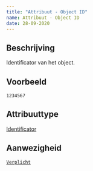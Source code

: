 ```yaml
---
title: "Attribuut - Object ID"
name: Attribuut - Object ID
date: 28-09-2020
---
```


## Beschrijving
Identificator van het object.

## Voorbeeld
`1234567`

## Attribuuttype
[Identificator](../attribuuttypen/Identificator.md)

## Aanwezigheid
[`Verplicht`](../../gegevenswoordenboek/readme.md#bijzondere-meta-attributen)

